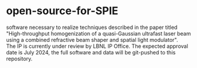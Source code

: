 # open-source-for-SPIE
software necessary to realize techniques described in the paper titled "High-throughput homogenization of a quasi-Gaussian ultrafast laser  beam using a combined refractive beam shaper and spatial light modulator".  
The IP is currently under review by LBNL IP Office. The expected approval date is July 2024, the full software and data will be git-pushed to this repository.
